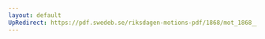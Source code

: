 ```yaml
---
layout: default
UpRedirect: https://pdf.swedeb.se/riksdagen-motions-pdf/1868/mot_1868__ak__00235.pdf
---
```

